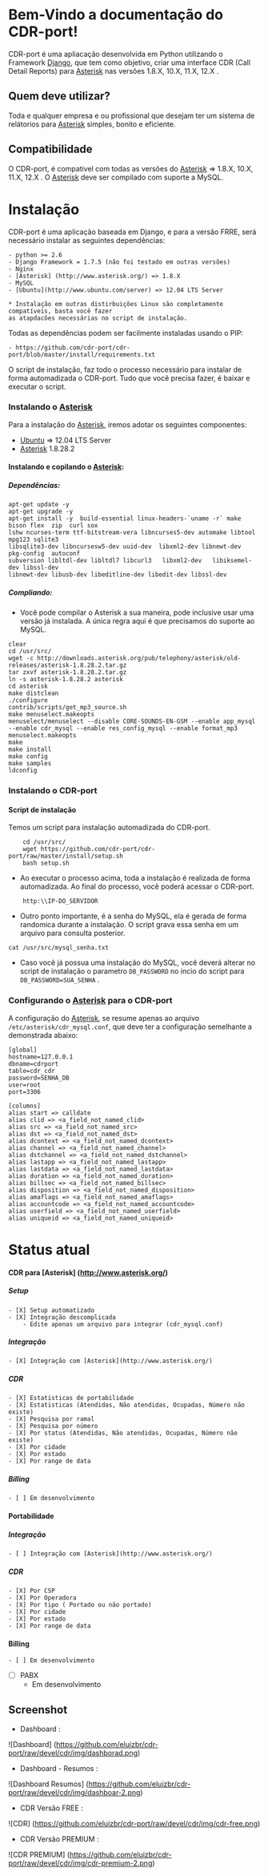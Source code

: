 Bem-Vindo a documentação do CDR-port!
=====================================



CDR-port é uma apliacação desenvolvida em Python utilizando o Framework
[Django](https://www.djangoproject.com/), que tem como objetivo, criar uma interface CDR (Call Detail Reports) 
para [Asterisk](http://www.asterisk.org/) nas versões 1.8.X, 10.X, 11.X, 12.X .


Quem deve utilizar?
-------------------

Toda e qualquer empresa e ou profissional que desejam ter um sistema de relátorios
para [Asterisk](http://www.asterisk.org/) simples, bonito e eficiente.


Compatibilidade
---------------

O CDR-port, é compativel com todas as versões do [Asterisk](http://www.asterisk.org/) => 1.8.X, 10.X, 11.X, 12.X .
O [Asterisk](http://www.asterisk.org/) deve ser compilado com suporte a MySQL.


# Instalação


CDR-port é uma aplicação baseada em Django, e para a versão FRRE, 
será necessário instalar as seguintes dependências:


    - python >= 2.6
    - Django Framework = 1.7.5 (não foi testado em outras versões)
    - Nginx
    - [Asterisk] (http://www.asterisk.org/) => 1.8.X
    - MySQL
    - [Ubuntu](http://www.ubuntu.com/server) => 12.04 LTS Server

	* Instalação em outras distirbuições Linux são completamente compatíveis, basta você fazer
	as atapdacões necessárias no script de instalação.

Todas as dependências podem ser facilmente instaladas usando o PIP:

    - https://github.com/cdr-port/cdr-port/blob/master/install/requirements.txt


O script de instalação, faz todo o processo necessário para instalar de forma automadizada o CDR-port.
Tudo que você precisa fazer, é baixar e executar o script.

### Instalando o [Asterisk](http://www.asterisk.org/)

Para a instalação do [Asterisk](http://www.asterisk.org/), iremos adotar os seguintes componentes:

* [Ubuntu](http://www.ubuntu.com/server) => 12.04 LTS Server
* [Asterisk](http://www.asterisk.org/) 1.8.28.2

#### Instalando e copilando o [Asterisk](http://www.asterisk.org/):

##### Dependências:

```
apt-get update -y
apt-get upgrade -y
apt-get install -y  build-essential linux-headers-`uname -r` make bison flex  zip  curl sox 
lshw ncurses-term ttf-bitstream-vera libncurses5-dev automake libtool mpg123 sqlite3 
libsqlite3-dev libncursesw5-dev uuid-dev  libxml2-dev libnewt-dev  pkg-config  autoconf 
subversion libltdl-dev libltdl7 libcurl3   libxml2-dev   libiksemel-dev libssl-dev 
libnewt-dev libusb-dev libeditline-dev libedit-dev libssl-dev
```
##### Compliando:

* Você pode compilar o Asterisk a sua maneira, pode inclusive usar uma versão já instalada. A única regra aqui é
que precisamos do suporte ao MySQL.

```
clear
cd /usr/src/
wget -c http://downloads.asterisk.org/pub/telephony/asterisk/old-releases/asterisk-1.8.28.2.tar.gz
tar zxvf asterisk-1.8.28.2.tar.gz
ln -s asterisk-1.8.28.2 asterisk
cd asterisk
make distclean
./configure
contrib/scripts/get_mp3_source.sh
make menuselect.makeopts
menuselect/menuselect --disable CORE-SOUNDS-EN-GSM --enable app_mysql --enable cdr_mysql --enable res_config_mysql --enable format_mp3 menuselect.makeopts
make
make install
make config
make samples
ldconfig

```

### Instalando o CDR-port

#### Script de instalação


Temos um script para instalação automadizada do CDR-port. 

```
	cd /usr/src/
    wget https://github.com/cdr-port/cdr-port/raw/master/install/setup.sh
    bash setup.sh
```

* Ao executar o processo acima, toda a instalação é realizada de forma automadizada. Ao final do processo, você poderá acessar
o CDR-port.

```
	http:\\IP-DO_SERVIDOR
```
* Outro ponto importante, é a senha do MySQL, ela é gerada de forma randomica durante a instalação. O script grava essa senha em
um arquivo para consulta posterior.

```
cat /usr/src/mysql_senha.txt

```

* Caso você já possua uma instalação do MySQL, você deverá alterar no script de instalação o parametro `DB_PASSWORD` no incio do script 
para `DB_PASSWORD=SUA_SENHA` .


### Configurando o [Asterisk](http://www.asterisk.org/) para o CDR-port

A configuração do [Asterisk](http://www.asterisk.org/), se resume apenas ao arquivo `/etc/asterisk/cdr_mysql.conf`, que deve ter a configuração semelhante a 
demonstrada abaixo:

```
[global]
hostname=127.0.0.1
dbname=cdrport
table=cdr_cdr
password=SENHA_DB
user=root
port=3306

[columns]
alias start => calldate
alias clid => <a_field_not_named_clid>
alias src => <a_field_not_named_src>
alias dst => <a_field_not_named_dst>
alias dcontext => <a_field_not_named_dcontext>
alias channel => <a_field_not_named_channel>
alias dstchannel => <a_field_not_named_dstchannel>
alias lastapp => <a_field_not_named_lastapp>
alias lastdata => <a_field_not_named_lastdata>
alias duration => <a_field_not_named_duration>
alias billsec => <a_field_not_named_billsec>
alias disposition => <a_field_not_named_disposition>
alias amaflags => <a_field_not_named_amaflags>
alias accountcode => <a_field_not_named_accountcode>
alias userfield => <a_field_not_named_userfield>
alias uniqueid => <a_field_not_named_uniqueid>

```

Status atual
============

#### CDR para [Asterisk] (http://www.asterisk.org/)

##### Setup

	- [X] Setup automatizado
	- [X] Integração descomplicada
		- Edite apenas um arquivo para integrar (cdr_mysql.conf)

##### Integração

	- [X] Integração com [Asterisk](http://www.asterisk.org/)

##### CDR

	- [X] Estatisticas de portabilidade
	- [X] Estatisticas (Atendidas, Não atendidas, Ocupadas, Número não existe)
	- [X] Pesquisa por ramal
	- [X] Pesquisa por número
	- [X] Por status (Atendidas, Não atendidas, Ocupadas, Número não existe)
	- [X] Por cidade
	- [X] Por estado
	- [X] Por range de data

##### Billing

	- [ ] Em desenvolvimento

#### Portabilidade
	
##### Integração

	- [ ] Integração com [Asterisk](http://www.asterisk.org/)

##### CDR

	- [X] Por CSP
	- [X] Por Operadora
	- [X] Por tipo ( Portado ou não portado)
	- [X] Por cidade
	- [X] Por estado
	- [X] Por range de data	

#### Billing

	- [ ] Em desenvolvimento

- [ ] PABX
	* Em desenvolvimento


Screenshot
----------

* Dashboard :


![Dashboard]
(https://github.com/eluizbr/cdr-port/raw/devel/cdr/img/dashborad.png)


* Dashboard - Resumos :


![Dashboard Resumos]
(https://github.com/eluizbr/cdr-port/raw/devel/cdr/img/dashboar-2.png)


* CDR Versão FREE :


![CDR]
(https://github.com/eluizbr/cdr-port/raw/devel/cdr/img/cdr-free.png)


* CDR Versão PREMIUM :

![CDR PREMIUM]
(https://github.com/eluizbr/cdr-port/raw/devel/cdr/img/cdr-premium-2.png)